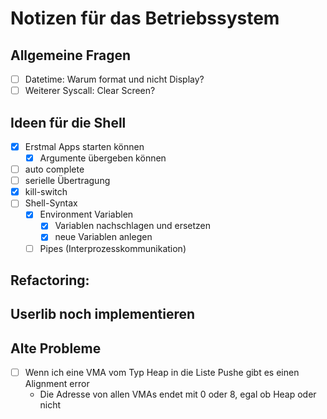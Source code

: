 # Notizen für das Betriebssystem

## Allgemeine Fragen
- [ ] Datetime: Warum format und nicht Display?
- [ ] Weiterer Syscall: Clear Screen?

## Ideen für die Shell
- [x] Erstmal Apps starten können
  - [x] Argumente übergeben können
- [ ] auto complete
- [ ] serielle Übertragung
- [x] kill-switch
- [ ] Shell-Syntax
  - [x] Environment Variablen
    - [x] Variablen nachschlagen und ersetzen
    - [x] neue Variablen anlegen
  - [ ] Pipes (Interprozesskommunikation)

## Refactoring:

## Userlib noch implementieren


## Alte Probleme
- [ ] Wenn ich eine VMA vom Typ Heap in die Liste Pushe gibt es einen Alignment error
  - Die Adresse von allen VMAs endet mit 0 oder 8, egal ob Heap oder nicht
